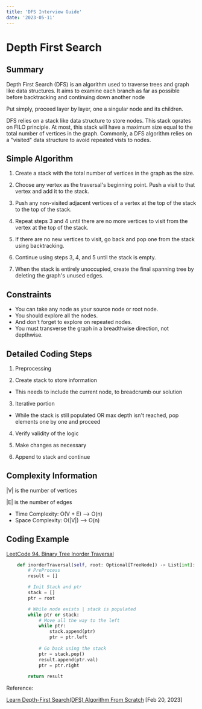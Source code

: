```yaml
---
title: 'DFS Interview Guide'
date: '2023-05-11'
---
```


# **Depth First Search**

## Summary
Depth First Search (DFS) is an algorithm used to traverse trees and graph like data structures.
It aims to examine each branch as far as possible before backtracking and continuing down another node

Put simply, proceed layer by layer, one a singular node and its children.

DFS relies on a stack like data structure to store nodes.
This stack oprates on FILO principle. At most, this stack will have a maximum size equal to the total number of vertices in the graph.
Commonly, a DFS algorithm relies on a "visited" data structure to avoid repeated vists to nodes.


## Simple Algorithm
1. Create a stack with the total number of vertices in the graph as the size.

2. Choose any vertex as the traversal's beginning point. Push a visit to that vertex and add it to the stack.

3. Push any non-visited adjacent vertices of a vertex at the top of the stack to the top of the stack.

4. Repeat steps 3 and 4 until there are no more vertices to visit from the vertex at the top of the stack.

5. If there are no new vertices to visit, go back and pop one from the stack using backtracking.

6. Continue using steps 3, 4, and 5 until the stack is empty.

7. When the stack is entirely unoccupied, create the final spanning tree by deleting the graph's unused edges.

## Constraints
- You can take any node as your source node or root node.
- You should explore all the nodes.
- And don't forget to explore on repeated nodes.
- You must transverse the graph in a breadthwise direction, not depthwise.


## Detailed Coding Steps

1. Preprocessing

2. Create stack to store information
- This needs to include the current node, to breadcrumb our solution

3. Iterative portion
- While the stack is still populated OR max depth isn't reached, pop elements one by one and proceed

4. Verify validity of the logic

5. Make changes as necessary

6. Append to stack and continue

## Complexity Information
|V| is the number of vertices

|E| is the number of edges

- Time Complexity: O(V + E) --> O(n)
- Space Complexity: O(|V|) --> O(n)


## Coding Example

[LeetCode 94. Binary Tree Inorder Traversal](https://leetcode.com/problems/binary-tree-inorder-traversal/description/)
~~~~python
    def inorderTraversal(self, root: Optional[TreeNode]) -> List[int]:
        # PreProcess
        result = []

        # Init Stack and ptr
        stack = []
        ptr = root

        # While node exists | stack is populated
        while ptr or stack:
            # Move all the way to the left
            while ptr:
                stack.append(ptr)
                ptr = ptr.left
            
            # Go back using the stack
            ptr = stack.pop()
            result.append(ptr.val)
            ptr = ptr.right
        
        return result
~~~~

Reference: 

[Learn Depth-First Search(DFS) Algorithm From Scratch](https://www.simplilearn.com/tutorials/data-structure-tutorial/dfs-algorithm) [Feb 20, 2023]